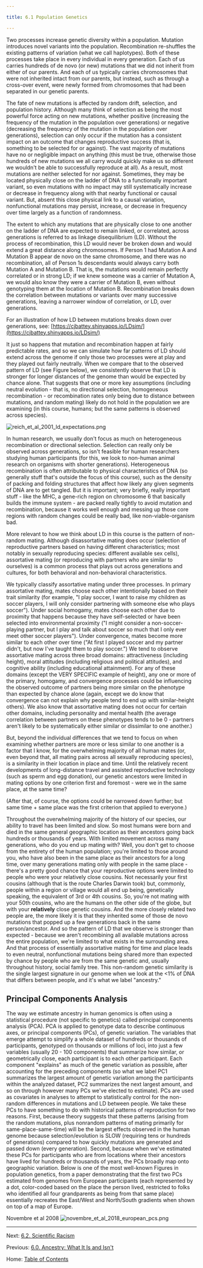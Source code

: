 ```yaml
---

title: 6.1 Population Genetics

---
```


Two processes increase genetic diversity within a population. Mutation introduces novel variants into the population. Recombination re-shuffles the existing patterns of variation (what we call haplotypes). Both of these processes take place in every individual in every generation. Each of us carries hundreds of de novo (or new) mutations that we did not inherit from either of our parents. And each of us typically carries chromosomes that were not inherited intact from our parents, but instead, such as through a cross-over event, were newly formed from chromosomes that had been separated in our genetic parents.

The fate of new mutations is affected by random drift, selection, and population history. Although many think of selection as being the most powerful force acting on new mutations, whether positive (increasing the frequency of the mutation in the population over generations) or negative (decreasing the frequency of the mutation in the population over generations), selection can only occur if the mutation has a consistent impact on an outcome that changes reproductive success (that is, something to be selected for or against). The vast majority of mutations have no or negligible impact on anything (this must be true, otherwise those hundreds of new mutations we all carry would quickly make us so different we wouldn't be able to successfully reproduce at all). As a result, most mutations are neither selected for nor against. Sometimes, they may be located physically close on the ladder of DNA to a functionally important variant, so even mutations with no impact may still systematically increase or decrease in frequency along with that nearby functional or causal variant. But, absent this close physical link to a causal variation, nonfunctional mutations may persist, increase, or decrease in frequency over time largely as a function of randomness.

The extent to which any mutations that are physically close to one another on the ladder of DNA are expected to remain linked, or correlated, across generations is referred to as linkage disequilibrium (LD). Without the process of recombination, this LD would never be broken down and would extend a great distance along chromosomes. If Person 1 had Mutation A and Mutation B appear de novo on the same chromosome, and there was no recombination, all of Person 1s descendants would always carry both Mutation A and Mutation B. That is, the mutations would remain perfectly correlated or in strong LD; if we knew someone was a carrier of Mutation A, we would also know they were a carrier of Mutation B, even without genotyping them at the location of Mutation B. Recombination breaks down the correlation between mutations or variants over many successive generations, leaving a narrower window of correlation, or LD, over generations.

For an illustration of how LD between mutations breaks down over generations, see: [https://cjbattey.shinyapps.io/LDsim/](https://cjbattey.shinyapps.io/LDsim/)

It just so happens that mutation and recombination happen at fairly predictable rates, and so we can simulate how far patterns of LD should extend across the genome if only those two processes were at play and they played out fairly neutrally. When we compare that to the observed pattern of LD (see Figure below), we consistently observe that LD is stronger for longer distances of the genome than would be expected by chance alone. That suggests that one or more key assumptions (including neutral evolution - that is, no directional selection, homogeneous recombination - or recombination rates only being due to distance between mutations, and random mating) likely do not hold in the population we are examining (in this course, humans; but the same patterns is observed across species).

![reich_et_al_2001_ld_expectations.png](../img/reich_et_al_2001_ld_expectations.png)

In human research, we usually don't focus as much on heterogeneous recombination or directional selection. Selection can really only be observed across generations, so isn't feasible for human researchers studying human participants (for this, we look to non-human animal research on organisms with shorter generations). Heterogeneous recombination is often attributable to physical characteristics of DNA (so generally stuff that's outside the focus of this course), such as the density of packing and folding structures that affect how likely any given segments of DNA are to get tangled. But it is important; very briefly, really important stuff - like the MHC, a gene-rich region on chromosome 6 that basically builds the immune system - are packed really tightly to avoid mutation and recombination, because it works well enough and messing up those core regions with random changes could be really bad, like non-viable-organism bad.

More relevant to how we think about LD in this course is the pattern of non-random mating. Although disassortative mating does occur (selection of reproductive partners based on having different characteristics; most notably in sexually reproducing species: different available sex cells), assortative mating (or reproducing with partners who are similar to ourselves) is a common process that plays out across generations and cultures, for both behavioral and non-behavioral characteristics.

We typically classify assortative mating under three processes. In primary assortative mating, mates choose each other intentionally based on their trait similarity (for example, "I play soccer, I want to raise my children as soccer players, I will only consider partnering with someone else who plays soccer"). Under social homogamy, mates choose each other due to proximity that happens because they have self-selected or have been selected into environmental proximity ("I might consider a non-soccer-playing partner, but I play and talk about soccer so much that I only ever meet other soccer players"). Under convergence, mates become more similar to each other over time ("At first I played soccer and my partner didn't, but now I've taught them to play soccer.") We tend to observe assortative mating across three broad domains: attractiveness (including height), moral attitudes (including religious and political attitudes), and cognitive ability (including educational attainment). For any of these domains (except the VERY SPECIFIC example of height), any one or more of the primary, homogamy, and convergence processes could be influencing the observed outcome of partners being more similar on the phenotype than expected by chance alone (again, except we do know that convergence can not explain why people tend to end up with similar-height others). We also know that assortative mating does not occur for certain other domains, including personality and mental health (the average correlation between partners on these phenotypes tends to be 0 - partners aren't likely to be systematically either similar or dissimilar to one another.)

But, beyond the individual differences that we tend to focus on when examining whether partners are more or less similar to one another is a factor that I know, for the overwhelming majority of all human mates (or, even beyond that, all mating pairs across all sexually reproducing species), is a similarity in their location in place and time. Until the relatively recent developments of long-distance travel and assisted reproductive technology (such as sperm and egg donation), our genetic ancestors were limited in mating options by one criterion first and foremost - were we in the same place, at the same time?

(After that, of course, the options could be narrowed down further; but same time + same place was the first criterion that applied to everyone.)

Throughout the overwhelming majority of the history of our species, our ability to travel has been limited and slow. So most humans were born and died in the same general geographic location as their ancestors going back hundreds or thousands of years. With limited movement across many generations, who do you end up mating with? Well, you don't get to choose from the entirety of the human population; you're limited to those around you, who have also been in the same place as their ancestors for a long time, over many generations mating only with people in the same place - there's a pretty good chance that your reproductive options were limited to people who were your relatively close cousins. Not necessarily your first cousins (although that is the route Charles Darwin took) but, commonly, people within a region or village would all end up being, genetically speaking, the equivalent of 3rd or 4th cousins. So, you're not mating with your 50th cousins, who are the humans on the other side of the globe, but with your **relatively** close genetic cousins. And the more closely related two people are, the more likely it is that they inherited some of those de novo mutations that popped up a few generations back in the same person/ancestor. And so the pattern of LD that we observe is stronger than expected - because we aren't recombining all available mutations across the entire population, we're limited to what exists in the surrounding area. And that process of essentially assortative mating for time and place leads to even neutral, nonfunctional mutations being shared more than expected by chance by people who are from the same genetic and, usually throughout history, social family tree. This non-random genetic similarity is the single largest signature in our genome when we look at the <1% of DNA that differs between people, and it's what we label "ancestry."

## Principal Components Analysis

The way we estimate ancestry in human genomics is often using a statistical procedure (not specific to genetics) called principal components analysis (PCA). PCA is applied to genotype data to describe continuous axes, or principal components (PCs), of genetic variation. The variables that emerge attempt to simplify a whole dataset of hundreds or thousands of participants, genotyped on thousands or millions of loci, into just a few variables (usually 20 - 100 components) that summarize how similar, or geometrically close, each participant is to each other participant. Each component "explains" as much of the genetic variation as possible, after accounting for the preceding components (so what we label PC1 summarizes the largest amount of genetic variation among the participants within the analyzed dataset, PC2 summarizes the next largest amount, and so on through however many PCs we've elected to estimate). PCs are used as covariates in analyses to attempt to statistically control for the non-random differences in mutations and LD between people. We take these PCs to have something to do with historical patterns of reproduction for two reasons. First, because theory suggests that these patterns (arising from the random mutations, plus nonrandom patterns of mating primarily for same-place-same-time) will be the largest effects observed in the human genome because selection/evolution is SLOW (requiring tens or hundreds of generations) compared to how quickly mutations are generated and passed down (every generation). Second, because when we've estimated these PCs for participants who are from locations where their ancestors have lived for hundreds or thousands of years, the PCs broadly map onto geographic variation. Below is one of the most well-known Figures in population genetics, from a paper demonstrating that the first two PCs estimated from genomes from European participants (each represented by a dot, color-coded based on the place the person lived, restricted to folks who identified all four grandparents as being from that same place) essentially recreates the East/West and North/South gradients when shown on top of a map of Europe.

Novembre et al 2008
![novembre_et_al_2018_european_pcs.png](../img/novembre_et_al_2018_european_pcs.png)

--------

Next: [6.2. Scientific Racism](6.2_scientific_racism.md)

Previous: [6.0. Ancestry: What It Is and Isn't](6.0_ancestry_what_it_is_and_isnt.md)

Home: [Table of Contents](../README.md)
